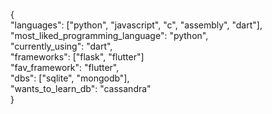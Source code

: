 {<br>
    "languages": ["python", "javascript", "c", "assembly", "dart"],<br>
    "most_liked_programming_language": "python",<br>
    "currently_using": "dart",<br>
    "frameworks": ["flask", "flutter"]<br>
    "fav_framework": "flutter",<br>
    "dbs": ["sqlite", "mongodb"],<br>
    "wants_to_learn_db": "cassandra"<br>
}

<!---
Wrench56/Wrench56 is a ✨ special ✨ repository because its `README.md` (this file) appears on your GitHub profile.
You can click the Preview link to take a look at your changes.
--->
